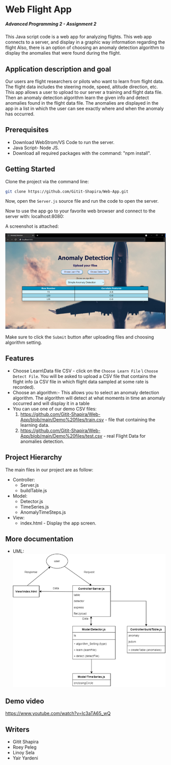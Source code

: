 # Web Flight App
##### Advanced Programming 2 - Assignment 2



This Java script code is a web app for analyzing flights.
This web app connects to a server, and display in a graphic way information regarding the flight
Also, there is an option of choosing an anomaly detection algorithm to display the anomalies that were found during the flight.

## Application description and goal
Our users are flight researchers or pilots who want to learn from flight data.
The flight data includes the steering mode, speed, altitude direction, etc.
This app allows a user to upload to our server a training and flight data file. Then an anomaly detection algorithm learn the given info and detect anomalies found in the flight data file. The anomalies are displayed in the app in a list in which the user can see exactly where and when the anomaly has occurred.

## Prerequisites

- Download WebStrom/VS Code to run the server.
- Java Script- Node JS.
- Download all required packages with the command: "npm install".

## Getting Started

Clone the project via the command line:
```sh
git clone https://github.com/Gitit-Shapira/Web-App.git
```

Now, open the ```Server.js``` source file and run the code to open the server.

Now to use the app go to your favorite web browser and connect to the server with: localhost:8080:

A screenshot is attached:

![Main_Screen.png](Images/Main_Screen.png)

Make sure to click the ```Submit``` button after uploading files and choosing algorithm setting.

## Features
- Choose Learn\Data file CSV - click on the ```Choose Learn File``` \ ```Choose Detect File```. You will be asked to upload a CSV file that contains the flight info (a CSV file in which flight data sampled at some rate is recorded).
- Choose an algorithm:- This allows you to select an anomaly detection algorithm. The algorithm will detect at what moments in time an anomaly occurred and will display it in a table
- You can use one of our demo CSV files: 
  1. https://github.com/Gitit-Shapira/Web-App/blob/main/Demo%20files/train.csv - file that containing the learning data.
  2. https://github.com/Gitit-Shapira/Web-App/blob/main/Demo%20files/test.csv - real Flight Data for anomalies detection. 

## Project Hierarchy

The main files in our project are as follow:

- Controller:
    - Server.js
    - buildTable.js
- Model:
    - Detector.js
    - TimeSeries.js
    - AnomalyTimeSteps.js
- View:
    - index.html - Display the app screen.

## More documentation
- UML:
![uml.png](uml.png)

## Demo video
https://www.youtube.com/watch?v=Ic3aTA65_wQ
## Writers
- Gitit Shapira
- Roey Peleg
- Linoy Sela
- Yair Yardeni












#
